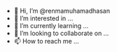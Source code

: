 - 👋 Hi, I’m @renmamuhamadhasan
- 👀 I’m interested in ...
- 🌱 I’m currently learning ...
- 💞️ I’m looking to collaborate on ...
- 📫 How to reach me ...

<!---
renmamuhamadhasan/renmamuhamadhasan is a ✨ special ✨ repository because its `README.md` (this file) appears on
